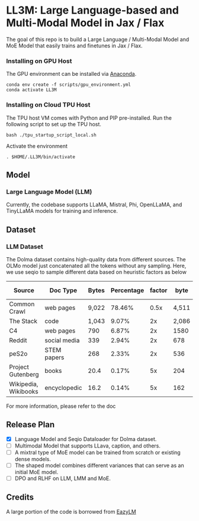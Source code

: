 # LL3M: Large Language-based and Multi-Modal Model in Jax / Flax

The goal of this repo is to build a Large Language / Multi-Modal Model and MoE Model that easily trains and finetunes in Jax / Flax.

### Installing on GPU Host
The GPU environment can be installed via [Anaconda](https://www.anaconda.com/products/distribution).

``` shell
conda env create -f scripts/gpu_environment.yml
conda activate LL3M
```

### Installing on Cloud TPU Host
The TPU host VM comes with Python and PIP pre-installed. Run the following
script to set up the TPU host.

``` shell
bash ./tpu_startup_script_local.sh
```

Activate the environment

```
. $HOME/.LL3M/bin/activate
```

## Model

### Large Language Model (LLM)

Currently, the codebase supports LLaMA, Mistral, Phi, OpenLLaMA, and TinyLLaMA models for training and inference. 


## Dataset
### LLM Dataset

The Dolma dataset contains high-quality data from different sources. The OLMo model just concatenated all the tokens without any sampling. 
Here, we use seqio to sample different data based on heuristic factors as below


| Source            | Doc Type      | Bytes     | Percentage    | factor | byte | sample ratio | 
| ------------------| -------       | -------   | --------      | -------| -------- | ------    |
| Common Crawl      | web pages     | 9,022     | 78.46%        | 0.5x | 4,511 | 46.23% | 
| The Stack         | code          | 1,043     | 9.07%         | 2x| 2,086 | 21.37% |
| C4                | web pages     | 790       | 6.87%         | 2x | 1580 | 16.19% |
| Reddit            | social media  | 339       | 2.94%         | 2x | 678 | 6.94% |
| peS2o             | STEM papers   | 268       | 2.33%         | 2x | 536 | 5.49% |
|Project Gutenberg  | books         | 20.4      | 0.17%         | 5x | 204 | 2.10% | 
|Wikipedia, Wikibooks|encyclopedic  | 16.2      | 0.14%         | 5x | 162 | 1.66% |

For more information, please refer to the doc

## Release Plan
- [x] Language Model and Seqio Dataloader for Dolma dataset.
- [ ] Multimodal Model that supports LLava, caption, and others. 
- [ ] A mixtral type of MoE model can be trained from scratch or existing dense models.
- [ ] The shaped model combines different variances that can serve as an initial MoE model. 
- [ ] DPO and RLHF on LLM, LMM and MoE. 

## Credits
A large portion of the code is borrowed from [EazyLM](https://github.com/young-geng/EasyLM)
